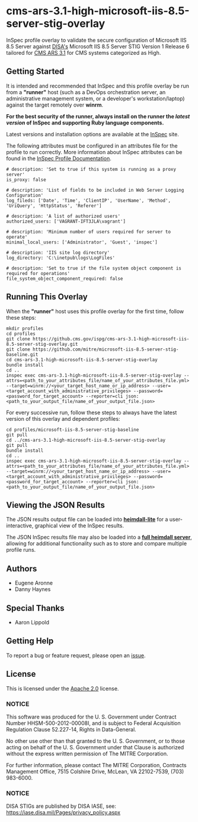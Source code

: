 # cms-ars-3.1-high-microsoft-iis-8.5-server-stig-overlay
InSpec profile overlay to validate the secure configuration of Microsoft IIS 8.5 Server against [DISA's](https://iase.disa.mil/stigs/Pages/index.aspx) Microsoft IIS 8.5 Server STIG Version 1 Release 6 tailored for [CMS ARS 3.1](https://www.cms.gov/Research-Statistics-Data-and-Systems/CMS-Information-Technology/InformationSecurity/Info-Security-Library-Items/ARS-31-Publication.html) for CMS systems categorized as High.

## Getting Started  
It is intended and recommended that InSpec and this profile overlay be run from a __"runner"__ host (such as a DevOps orchestration server, an administrative management system, or a developer's workstation/laptop) against the target remotely over __winrm__.

__For the best security of the runner, always install on the runner the _latest version_ of InSpec and supporting Ruby language components.__ 

Latest versions and installation options are available at the [InSpec](http://inspec.io/) site.

The following attributes must be configured in an attributes file for the profile to run correctly. More information about InSpec attributes can be found in the [InSpec Profile Documentation](https://www.inspec.io/docs/reference/profiles/).

```
# description: 'Set to true if this system is running as a proxy server'
is_proxy: false

# description: 'List of fields to be included in Web Server Logging Configuration'
log_fileds: ['Date', 'Time', 'ClientIP', 'UserName', 'Method', 'UriQuery', 'HttpStatus', 'Referer']

# description: 'A list of authorized users'
authorized_users: ['VAGRANT-IFT3JLA\vagrant']

# description: 'Minimum number of users required for server to operate'
minimal_local_users: ['Administrator', 'Guest', 'inspec']

# description: 'IIS site log directory'
log_directory: 'C:\inetpub\logs\LogFiles'

# description: 'Set to true if the file system object component is required for operations'
file_system_object_component_required: false
```

## Running This Overlay
When the __"runner"__ host uses this profile overlay for the first time, follow these steps: 

```
mkdir profiles
cd profiles
git clone https://github.cms.gov/ispg/cms-ars-3.1-high-microsoft-iis-8.5-server-stig-overlay.git
git clone https://github.com/mitre/microsoft-iis-8.5-server-stig-baseline.git
cd cms-ars-3.1-high-microsoft-iis-8.5-server-stig-overlay
bundle install
cd ..
inspec exec cms-ars-3.1-high-microsoft-iis-8.5-server-stig-overlay --attrs=<path_to_your_attributes_file/name_of_your_attributes_file.yml> --target=winrm://<your_target_host_name_or_ip_address> --user=<target_account_with_administrative_privileges> --password=<password_for_target_account> --reporter=cli json:<path_to_your_output_file/name_of_your_output_file.json> 
```

For every successive run, follow these steps to always have the latest version of this overlay and dependent profiles:

```
cd profiles/microsoft-iis-8.5-server-stig-baseline
git pull
cd ../cms-ars-3.1-high-microsoft-iis-8.5-server-stig-overlay
git pull
bundle install
cd ..
inspec exec cms-ars-3.1-high-microsoft-iis-8.5-server-stig-overlay --attrs=<path_to_your_attributes_file/name_of_your_attributes_file.yml> --target=winrm://<your_target_host_name_or_ip_address> --user=<target_account_with_administrative_privileges> --password=<password_for_target_account> --reporter=cli json:<path_to_your_output_file/name_of_your_output_file.json> 
```

## Viewing the JSON Results

The JSON results output file can be loaded into __[heimdall-lite](https://mitre.github.io/heimdall-lite/)__ for a user-interactive, graphical view of the InSpec results. 

The JSON InSpec results file may also be loaded into a __[full heimdall server](https://github.com/mitre/heimdall)__, allowing for additional functionality such as to store and compare multiple profile runs.

## Authors
* Eugene Aronne
* Danny Haynes

## Special Thanks
* Aaron Lippold

## Getting Help
To report a bug or feature request, please open an [issue](https://github.cms.gov/ispg/cms-ars-3.1-high-microsoft-iis-8.5-server-stig-overlay/issues/new).

## License
This is licensed under the [Apache 2.0](https://www.apache.org/licenses/LICENSE-2.0) license. 

### NOTICE  

This software was produced for the U. S. Government under Contract Number HHSM-500-2012-00008I, and is subject to Federal Acquisition Regulation Clause 52.227-14, Rights in Data-General.  

No other use other than that granted to the U. S. Government, or to those acting on behalf of the U. S. Government under that Clause is authorized without the express written permission of The MITRE Corporation.

For further information, please contact The MITRE Corporation, Contracts Management Office, 7515 Colshire Drive, McLean, VA  22102-7539, (703) 983-6000.

### NOTICE
DISA STIGs are published by DISA IASE, see: https://iase.disa.mil/Pages/privacy_policy.aspx
